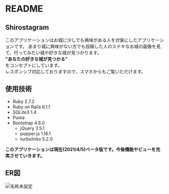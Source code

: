 # README

## Shirostagram
このアプリケーションはお城に少しでも興味がある人を対象にしたアプリケーションです。
あまり城に興味がない方でも投稿した人のステキなお城の画像を見て、行ってみたい城や好きな城が見つかります。
<br>**"あなたの好きな城が見つかる"**<br>
をコンセプトにしています。
<br>レスポンシブ対応しておりますので、スマホからもご覧いただけます。

## 使用技術
* Ruby 2.7.2
* Ruby on Rails 6.1.1
* SQLite3 1.4
* Puma
* Bootstrap 4.6.0
  * jQuery 3.5.1
  * popper.js 1.16.1
  * turbolinks 5.2.0



**このアプリケーションは現在(2021/4/5)ベータ版です。今後機能やビューを充実させていきます。**

## ER図
![名称未設定](https://user-images.githubusercontent.com/67961141/113546917-e7190680-9627-11eb-828b-e15e19a2e752.png)
